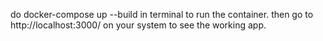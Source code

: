 do docker-compose up --build in terminal to run the container.
then go to http://localhost:3000/ on your system to see the working app.

